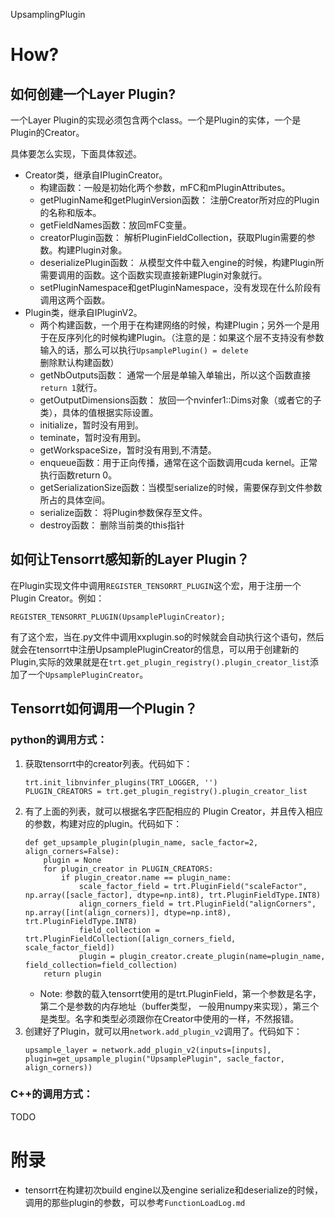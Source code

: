 UpsamplingPlugin

# How?

## 如何创建一个Layer Plugin?

一个Layer Plugin的实现必须包含两个class。一个是Plugin的实体，一个是Plugin的Creator。

具体要怎么实现，下面具体叙述。

+ Creator类，继承自IPluginCreator。
    + 构建函数：一般是初始化两个参数，mFC和mPluginAttributes。
    + getPluginName和getPluginVersion函数： 注册Creator所对应的Plugin的名称和版本。
    + getFieldNames函数：放回mFC变量。
    + creatorPlugin函数： 解析PluginFieldCollection，获取Plugin需要的参数。构建Plugin对象。
    + deserializePlugin函数： 从模型文件中载入engine的时候，构建Plugin所需要调用的函数。这个函数实现直接新建Plugin对象就行。
    + setPluginNamespace和getPluginNamespace，没有发现在什么阶段有调用这两个函数。
+ Plugin类，继承自IPluginV2。
    + 两个构建函数，一个用于在构建网络的时候，构建Plugin；另外一个是用于在反序列化的时候构建Plugin。（注意的是：如果这个层不支持没有参数输入的话，那么可以执行`UpsamplePlugin() = delete`删除默认构建函数）
    + getNbOutputs函数： 通常一个层是单输入单输出，所以这个函数直接`return 1`就行。
    + getOutputDimensions函数： 放回一个nvinfer1::Dims对象（或者它的子类），具体的值根据实际设置。
    + initialize，暂时没有用到。
    + teminate，暂时没有用到。
    + getWorkspaceSize，暂时没有用到,不清楚。
    + enqueue函数：用于正向传播，通常在这个函数调用cuda kernel。正常执行函数return 0。
    + getSerializationSize函数：当模型serialize的时候，需要保存到文件参数所占的具体空间。
    + serialize函数： 将Plugin参数保存至文件。
    + destroy函数： 删除当前类的this指针



## 如何让Tensorrt感知新的Layer Plugin？

在Plugin实现文件中调用`REGISTER_TENSORRT_PLUGIN`这个宏，用于注册一个Plugin Creator。例如：
```
REGISTER_TENSORRT_PLUGIN(UpsamplePluginCreator);
```

有了这个宏，当在.py文件中调用xxplugin.so的时候就会自动执行这个语句，然后就会在tensorrt中注册UpsamplePluginCreator的信息，可以用于创建新的Plugin,实际的效果就是在`trt.get_plugin_registry().plugin_creator_list`添加了一个`UpsamplePluginCreator`。

## Tensorrt如何调用一个Plugin？

### python的调用方式：

1. 获取tensorrt中的creator列表。代码如下：
    ```
    trt.init_libnvinfer_plugins(TRT_LOGGER, '')
    PLUGIN_CREATORS = trt.get_plugin_registry().plugin_creator_list
    ```
2. 有了上面的列表，就可以根据名字匹配相应的 Plugin Creator，并且传入相应的参数，构建对应的plugin。代码如下：
    ```
    def get_upsample_plugin(plugin_name, sacle_factor=2, align_corners=False):
        plugin = None
        for plugin_creator in PLUGIN_CREATORS:
            if plugin_creator.name == plugin_name:
                scale_factor_field = trt.PluginField("scaleFactor", np.array([sacle_factor], dtype=np.int8), trt.PluginFieldType.INT8)
                align_corners_field = trt.PluginField("alignCorners", np.array([int(align_corners)], dtype=np.int8), trt.PluginFieldType.INT8)
                field_collection = trt.PluginFieldCollection([align_corners_field, scale_factor_field])
                plugin = plugin_creator.create_plugin(name=plugin_name, field_collection=field_collection)
        return plugin
    ```
    + Note: 参数的载入tensorrt使用的是trt.PluginField，第一个参数是名字，第二个是参数的内存地址（buffer类型， 一般用numpy来实现），第三个是类型。名字和类型必须跟你在Creator中使用的一样，不然报错。
3. 创建好了Plugin，就可以用`network.add_plugin_v2`调用了。代码如下：
    ```
    upsample_layer = network.add_plugin_v2(inputs=[inputs], plugin=get_upsample_plugin("UpsamplePlugin", sacle_factor, align_corners))
    ```


### C++的调用方式：

TODO



# 附录

+ tensorrt在构建初次build engine以及engine serialize和deserialize的时候，调用的那些plugin的参数，可以参考`FunctionLoadLog.md`